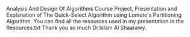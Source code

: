 Analysis And Design Of Algorithms Course Project, Presentation and Explanation of The Quick-Select Algorithm using Lomuto's Partitioning Algorithm.
You can find all the resources used in my presentation in the Resources.txt
Thank you so much Dr.Islam Al Shaarawy.
